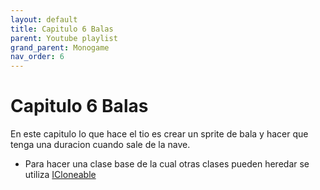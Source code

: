 ```yaml
---
layout: default
title: Capitulo 6 Balas
parent: Youtube playlist
grand_parent: Monogame
nav_order: 6
---
```


# Capitulo 6 Balas

En este capitulo lo que hace el tio es crear un sprite de bala y hacer que tenga una duracion cuando sale de la nave.

- Para hacer una clase base de la cual otras clases pueden heredar se utiliza [ICloneable](https://docs.microsoft.com/es-es/dotnet/api/system.icloneable?view=netcore-3.1)
